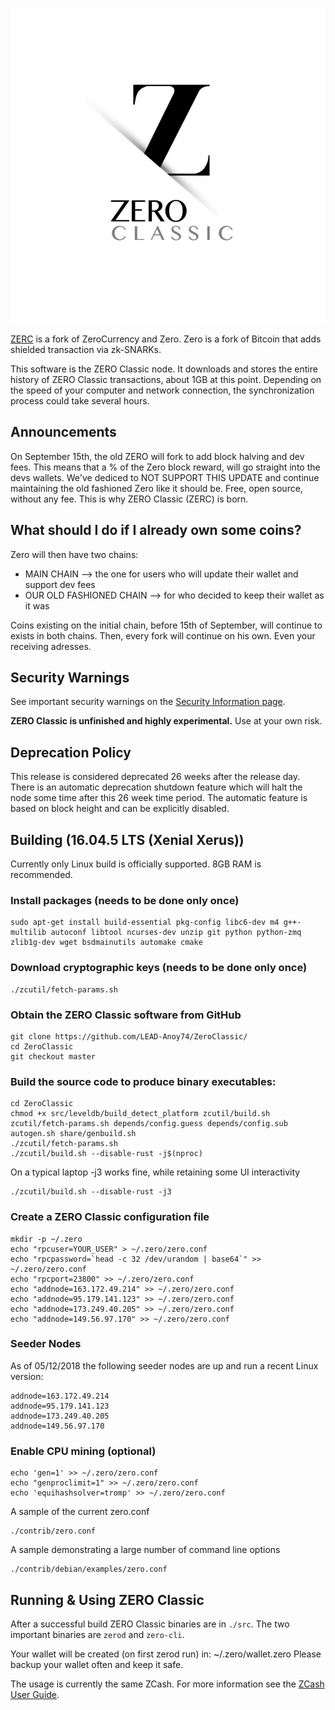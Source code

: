 
![Alt text](https://github.com/LEAD-Anoy74/ZeroClassic/blob/master/art/zero_icon.png?raw=true "ZeroClassic")

[ZERC](https://github.com/LEAD-Anoy74/ZeroClassic) is a fork of ZeroCurrency and Zero.
Zero is a fork of Bitcoin that adds shielded transaction via zk-SNARKs.

This software is the ZERO Classic node. It downloads and stores the entire history of ZERO Classic transactions, about 1GB at this point.
Depending on the speed of your computer and network connection, the synchronization process could take several hours.

Announcements
-----------------
On September 15th, the old ZERO will fork to add block halving and dev fees. This means that a % of the Zero block reward, will go straight into the devs wallets. We've dediced to NOT SUPPORT THIS UPDATE and continue maintaining the old fashioned Zero like it should be. Free, open source, without any fee. This is why ZERO Classic (ZERC) is born.

What should I do if I already own some coins?
-----------------
Zero will then have two chains:
- MAIN CHAIN --> the one for users who will update their wallet and support dev fees
- OUR OLD FASHIONED CHAIN --> for who decided to keep their wallet as it was

Coins existing on the initial chain, before 15th of September, will continue to exists in both chains. Then, every fork will continue on his own. Even your receiving adresses.

Security Warnings
-----------------
See important security warnings on the
[Security Information page](https://z.cash/support/security/).

**ZERO Classic is unfinished and highly experimental.** Use at your own risk.

Deprecation Policy
------------------
This release is considered deprecated 26 weeks after the release day. There
is an automatic deprecation shutdown feature which will halt the node some
time after this 26 week time period. The automatic feature is based on block
height and can be explicitly disabled.

Building (16.04.5 LTS (Xenial Xerus))
--------
Currently only Linux build is officially supported.  8GB RAM is recommended.

### Install packages (needs to be done only once)
```
sudo apt-get install build-essential pkg-config libc6-dev m4 g++-multilib autoconf libtool ncurses-dev unzip git python python-zmq   zlib1g-dev wget bsdmainutils automake cmake
```

### Download cryptographic keys (needs to be done only once)
```
./zcutil/fetch-params.sh
```

### Obtain the ZERO Classic software from GitHub
```
git clone https://github.com/LEAD-Anoy74/ZeroClassic/
cd ZeroClassic
git checkout master
```

### Build the source code to produce binary executables:
```
cd ZeroClassic
chmod +x src/leveldb/build_detect_platform zcutil/build.sh zcutil/fetch-params.sh depends/config.guess depends/config.sub autogen.sh share/genbuild.sh 
./zcutil/fetch-params.sh
./zcutil/build.sh --disable-rust -j$(nproc)
```
On a typical laptop -j3 works fine, while retaining some UI interactivity
```
./zcutil/build.sh --disable-rust -j3
```

### Create a ZERO Classic configuration file
```
mkdir -p ~/.zero
echo "rpcuser=YOUR_USER" > ~/.zero/zero.conf
echo "rpcpassword=`head -c 32 /dev/urandom | base64`" >> ~/.zero/zero.conf
echo "rpcport=23800" >> ~/.zero/zero.conf
echo "addnode=163.172.49.214" >> ~/.zero/zero.conf
echo "addnode=95.179.141.123" >> ~/.zero/zero.conf
echo "addnode=173.249.40.205" >> ~/.zero/zero.conf
echo "addnode=149.56.97.170" >> ~/.zero/zero.conf
```

### Seeder Nodes
As of 05/12/2018 the following seeder nodes are up and run a recent Linux version:
```
addnode=163.172.49.214
addnode=95.179.141.123
addnode=173.249.40.205
addnode=149.56.97.170
```

### Enable CPU mining (optional)
```
echo 'gen=1' >> ~/.zero/zero.conf
echo "genproclimit=1" >> ~/.zero/zero.conf
echo 'equihashsolver=tromp' >> ~/.zero/zero.conf
```

A sample of the current zero.conf
```
./contrib/zero.conf
```
A sample demonstrating a large number of command line options
```
./contrib/debian/examples/zero.conf
```

Running & Using ZERO Classic
--------------------
After a successful build ZERO Classic binaries are in `./src`. The two important binaries are `zerod` and `zero-cli`.

Your wallet will be created (on first zerod run) in: ~/.zero/wallet.zero
Please backup your wallet often and keep it safe.

The usage is currently the same ZCash. For more information see the [ZCash User Guide](https://github.com/zero/zero/wiki/1.0-User-Guide#running-zero).
